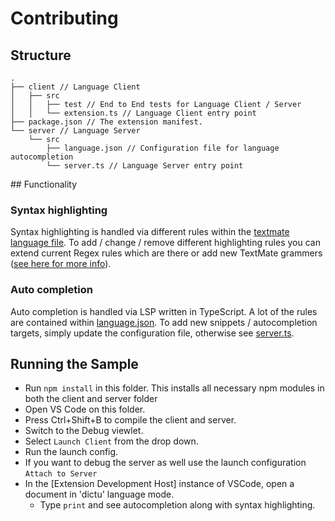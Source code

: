 # Contributing

## Structure

```
.
├── client // Language Client
│   ├── src
│   │   ├── test // End to End tests for Language Client / Server
│   │   └── extension.ts // Language Client entry point
├── package.json // The extension manifest.
└── server // Language Server
    └── src
	    ├── language.json // Configuration file for language autocompletion
        └── server.ts // Language Server entry point
```

## Functionality

### Syntax highlighting

Syntax highlighting is handled via different rules within the [textmate language file](client/syntaxes/dictu.tmLanguage.json). To add / change / remove different highlighting rules you can extend current Regex rules which
are there or add new TextMate grammers ([see here for more info](https://code.visualstudio.com/api/language-extensions/syntax-highlight-guide)).

### Auto completion

Auto completion is handled via LSP written in TypeScript. A lot of the rules are contained within [language.json](server/src/language.json). To add new snippets / autocompletion targets, simply update the configuration file, otherwise see [server.ts](server/src/server.ts).

## Running the Sample

- Run `npm install` in this folder. This installs all necessary npm modules in both the client and server folder
- Open VS Code on this folder.
- Press Ctrl+Shift+B to compile the client and server.
- Switch to the Debug viewlet.
- Select `Launch Client` from the drop down.
- Run the launch config.
- If you want to debug the server as well use the launch configuration `Attach to Server`
- In the [Extension Development Host] instance of VSCode, open a document in 'dictu' language mode.
  - Type `print` and see autocompletion along with syntax highlighting.